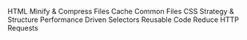 HTML
Minify & Compress Files
Cache Common Files
CSS
Strategy & Structure
Performance Driven Selectors
Reusable Code
Reduce HTTP Requests
